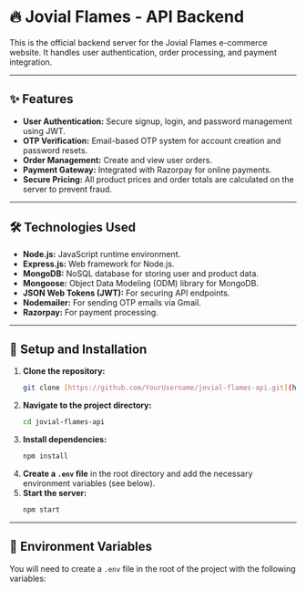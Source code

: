 # 🔥 Jovial Flames - API Backend

This is the official backend server for the Jovial Flames e-commerce website. It handles user authentication, order processing, and payment integration.

---

## ✨ Features

-   **User Authentication:** Secure signup, login, and password management using JWT.
-   **OTP Verification:** Email-based OTP system for account creation and password resets.
-   **Order Management:** Create and view user orders.
-   **Payment Gateway:** Integrated with Razorpay for online payments.
-   **Secure Pricing:** All product prices and order totals are calculated on the server to prevent fraud.

---

## 🛠️ Technologies Used

-   **Node.js:** JavaScript runtime environment.
-   **Express.js:** Web framework for Node.js.
-   **MongoDB:** NoSQL database for storing user and product data.
-   **Mongoose:** Object Data Modeling (ODM) library for MongoDB.
-   **JSON Web Tokens (JWT):** For securing API endpoints.
-   **Nodemailer:** For sending OTP emails via Gmail.
-   **Razorpay:** For payment processing.

---

## 🚀 Setup and Installation

1.  **Clone the repository:**
    ```bash
    git clone [https://github.com/YourUsername/jovial-flames-api.git](https://github.com/YourUsername/jovial-flames-api.git)
    ```
2.  **Navigate to the project directory:**
    ```bash
    cd jovial-flames-api
    ```
3.  **Install dependencies:**
    ```bash
    npm install
    ```
4.  **Create a `.env` file** in the root directory and add the necessary environment variables (see below).
5.  **Start the server:**
    ```bash
    npm start
    ```

---

## 🔑 Environment Variables

You will need to create a `.env` file in the root of the project with the following variables:
